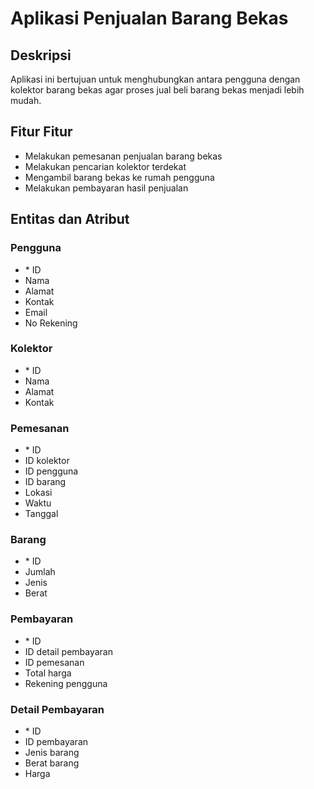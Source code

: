# Aplikasi Penjualan Barang Bekas

## Deskripsi
Aplikasi ini bertujuan untuk menghubungkan antara pengguna dengan kolektor barang bekas agar proses jual beli barang bekas menjadi lebih mudah.

## Fitur Fitur
- Melakukan pemesanan penjualan barang bekas
- Melakukan pencarian kolektor terdekat
- Mengambil barang bekas ke rumah pengguna
- Melakukan pembayaran hasil penjualan

## Entitas dan Atribut
### Pengguna
- \* ID
- Nama
- Alamat
- Kontak
- Email
- No Rekening

### Kolektor
- \* ID
- Nama
- Alamat
- Kontak

### Pemesanan
- \* ID
- ID kolektor
- ID pengguna
- ID barang
- Lokasi
- Waktu
- Tanggal

### Barang
- \* ID
- Jumlah
- Jenis
- Berat

### Pembayaran
- \* ID
- ID detail pembayaran
- ID pemesanan
- Total harga
- Rekening pengguna

### Detail Pembayaran
- \* ID
- ID pembayaran
- Jenis barang
- Berat barang
- Harga
